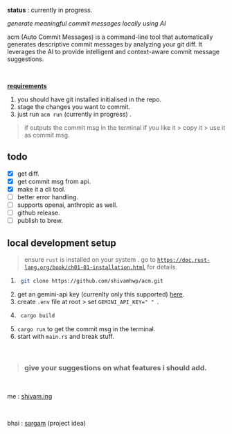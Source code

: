 <b>status</b> : currently in progress.

_generate meaningful commit messages locally using AI_

acm (Auto Commit Messages) is a command-line tool that automatically generates descriptive commit messages by analyzing your git diff. It leverages the AI to provide intelligent and context-aware commit message suggestions.

<br>

<b><u>requirements</u></b>

1. you should have git installed initialised in the repo.
2. stage the changes you want to commit.
3. just run `acm run` (currently in progress) .

> if outputs the commit msg in the terminal if you like it > copy it > use it as commit msg.

## todo

- [x] get diff.
- [x] get commit msg from api.
- [x] make it a cli tool.
- [ ] better error handling.
- [ ] supports openai, anthropic as well.
- [ ] github release.
- [ ] publish to brew.

## local development setup

> ensure `rust` is installed on your system . go to [`https://doc.rust-lang.org/book/ch01-01-installation.html`](https://doc.rust-lang.org/book/ch01-01-installation.html) for details.

1. ```bash
    git clone https://github.com/shivamhwp/acm.git
   ```
2. get an gemini-api key (currenlty only this supported) [here](https://ai.google.dev/gemini-api/docs/quickstart?lang=rest).
3. create `.env` file at root > set `GEMINI_API_KEY=" " `.
4. ```bash
    cargo build
   ```
5. `cargo run` to get the commit msg in the terminal.
6. start with `main.rs` and break stuff.

<br>

> ### give your suggestions on what features i should add.

<br>

me : [shivam.ing](https://shivam.ing)

<br>

bhai : [sargam](https://x.com/sargampoudel) (project idea)
